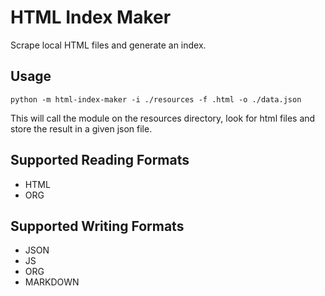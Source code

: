 # HTML Index Maker

Scrape local HTML files and generate an index.

## Usage

```shell
python -m html-index-maker -i ./resources -f .html -o ./data.json
```

This will call the module on the resources directory, look for html files and store the result in a given json file.

## Supported Reading Formats

- HTML
- ORG

## Supported Writing Formats

- JSON
- JS
- ORG
- MARKDOWN